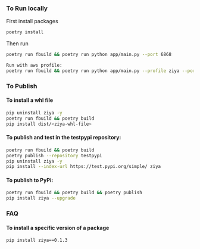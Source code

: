 ### To Run locally
First install packages
```bash
poetry install
```
Then run
```bash
poetry run fbuild && poetry run python app/main.py --port 6868

Run with aws profile: 
poetry run fbuild && poetry run python app/main.py --profile ziya --port 6868
```

### To Publish
#### To install a whl file
```bash
pip uninstall ziya -y
poetry run fbuild && poetry build
pip install dist/<ziya-whl-file>
```

#### To publish and test in the testpypi repository:
```bash
poetry run fbuild && poetry build
poetry publish --repository testpypi
pip uninstall ziya -y
pip install --index-url https://test.pypi.org/simple/ ziya
```
#### To publish to PyPi:
```bash
poetry run fbuild && poetry build && poetry publish
pip install ziya --upgrade
```

### FAQ
#### To install a specific version of a package
```bash
pip install ziya==0.1.3
```